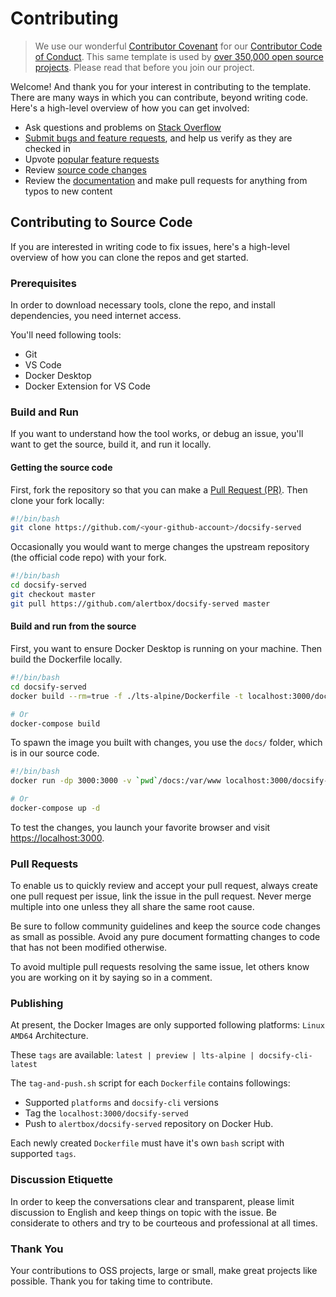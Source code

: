 # Contributing

> We use our wonderful [Contributor Covenant](http://contributor-covenant.org/) for our [Contributor Code of Conduct](CODE_OF_CONDUCT.md). This same template is used by [over 350,000 open source projects](https://github.com/search?l=Markdown&q=%22Contributor+Covenant%22+fork%3Afalse&type=Code). Please read that before you join our project.

Welcome! And thank you for your interest in contributing to the template. There are many ways in which you can contribute, beyond writing code. Here's a high-level overview of how you can get involved:

- Ask questions and problems on [Stack Overflow]()
- [Submit bugs and feature requests](https://github.com/alertbox/docsify-served/issues), and help us verify as they are checked in
- Upvote [popular feature requests]()
- Review [source code changes](https://github.com/alertbox/docsify-served/pulls)
- Review the [documentation](docs) and make pull requests for anything from typos to new content

## Contributing to Source Code

If you are interested in writing code to fix issues, here's a high-level overview of how you can clone the repos and get started.

### Prerequisites

In order to download necessary tools, clone the repo, and install dependencies, you need internet access.

You'll need following tools:

- Git
- VS Code
- Docker Desktop
- Docker Extension for VS Code

### Build and Run

If you want to understand how the tool works, or debug an issue, you'll want to get the source, build it, and run it locally.

#### Getting the source code

First, fork the repository so that you can make a [Pull Request (PR)](#pull-requests). Then clone your fork locally:

```bash
#!/bin/bash
git clone https://github.com/<your-github-account>/docsify-served
```

Occasionally you would want to merge changes the upstream repository (the official code repo) with your fork.

```bash
#!/bin/bash
cd docsify-served
git checkout master
git pull https://github.com/alertbox/docsify-served master
```

#### Build and run from the source

First, you want to ensure Docker Desktop is running on your machine. Then build the Dockerfile locally.

```bash
#!/bin/bash
cd docsify-served
docker build --rm=true -f ./lts-alpine/Dockerfile -t localhost:3000/docsify-served .

# Or
docker-compose build
```

To spawn the image you built with changes, you use the `docs/` folder, which is in our source code.

```bash
#!/bin/bash
docker run -dp 3000:3000 -v `pwd`/docs:/var/www localhost:3000/docsify-served

# Or
docker-compose up -d
```

To test the changes, you launch your favorite browser and visit [https://localhost:3000](https://localhost:3000).

### Pull Requests

To enable us to quickly review and accept your pull request, always create one pull request per issue, link the issue in the pull request. Never merge multiple into one unless they all share the same root cause.

Be sure to follow community guidelines and keep the source code changes as small as possible. Avoid any pure document formatting changes to code that has not been modified otherwise.

To avoid multiple pull requests resolving the same issue, let others know you are working on it by saying so in a comment.

### Publishing

At present, the Docker Images are only supported following platforms: `Linux AMD64` Architecture.

These `tags` are available: `latest | preview | lts-alpine | docsify-cli-latest`

The `tag-and-push.sh` script for each `Dockerfile` contains followings:

- Supported `platforms` and `docsify-cli` versions
- Tag the `localhost:3000/docsify-served`
- Push to `alertbox/docsify-served` repository on Docker Hub.

Each newly created `Dockerfile` must have it's own `bash` script with supported `tags`.

### Discussion Etiquette

In order to keep the conversations clear and transparent, please limit discussion to English and keep things on topic with the issue. Be considerate to others and try to be courteous and professional at all times.

### Thank You

Your contributions to OSS projects, large or small, make great projects like possible. Thank you for taking time to contribute.
